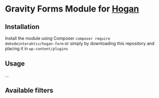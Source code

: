 # Gravity Forms Module for [Hogan](https://github.com/dekodeinteraktiv/hogan-core)

## Installation
Install the module using Composer `composer require dekodeinteraktiv/hogan-form` or simply by downloading this repository and placing it in `wp-content/plugins`

## Usage
…

## Available filters
